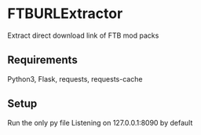 # FTBURLExtractor
Extract direct download link of FTB mod packs

## Requirements
Python3, Flask, requests, requests-cache

## Setup
Run the only py file
Listening on 127.0.0.1:8090 by default
